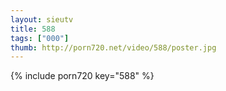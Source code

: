 ```yaml
--- 
layout: sieutv
title: 588
tags: ["000"]
thumb: http://porn720.net/video/588/poster.jpg
---
```

{% include porn720 key="588" %} 
